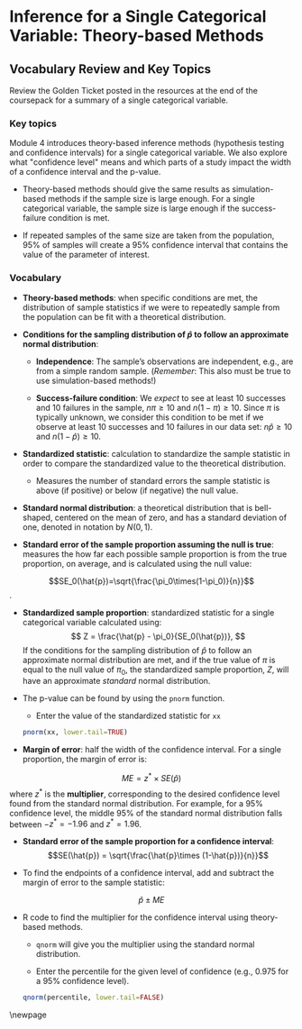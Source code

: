 # Inference for a Single Categorical Variable: Theory-based Methods

## Vocabulary Review and Key Topics

Review the Golden Ticket posted in the resources at the end of the coursepack for a summary of a single categorical variable.

### Key topics

Module 4 introduces theory-based inference methods (hypothesis testing and confidence intervals) for a single categorical variable. We also explore what "confidence level" means and which parts of a study impact the width of a confidence interval and the p-value.

* Theory-based methods should give the same results as simulation-based methods if the sample size is large enough. For a single categorical variable, the sample size is large enough if the success-failure condition is met.

* If repeated samples of the same size are taken from the population, 95\% of samples will create a 95\% confidence interval that contains the value of the parameter of interest.

### Vocabulary

* **Theory-based methods**: when specific conditions are met, the distribution of sample statistics if we were to repeatedly sample from the population can be fit with a theoretical distribution.

* **Conditions for the sampling distribution of $\hat{p}$ to follow an approximate normal distribution**:

    * **Independence**: The sample’s observations are independent, e.g., are from a simple random sample. (*Remember*: This also must be true to use simulation-based methods!)

     * **Success-failure condition**: We *expect* to see at least 10 successes and 10 failures in the sample, $n\pi\geq10$  and $n(1-\pi)\geq10$. Since $\pi$ is typically unknown, we consider this condition to be met if we observe at least 10 successes and 10 failures in our data set: $n\hat{p}\geq10$  and $n(1-\hat{p})\geq10$.

* **Standardized statistic**: calculation to standardize the sample statistic in order to compare the standardized value to the theoretical distribution.

    * Measures the number of standard errors the sample statistic is above (if positive) or below (if negative) the null value.

* **Standard normal distribution**: a theoretical distribution that is bell-shaped, centered on the mean of zero, and has a standard deviation of one, denoted in notation by $N(0,1)$.

* **Standard error of the sample proportion assuming the null is true**: measures the how far each possible sample proportion is from the true proportion, on average, and is calculated using the null value:

$$SE_0(\hat{p})=\sqrt{\frac{\pi_0\times(1-\pi_0)}{n}}$$.

* **Standardized sample proportion**: standardized statistic for a single categorical variable calculated using:
$$
Z = \frac{\hat{p} - \pi_0}{SE_0(\hat{p})},
$$
    If the conditions for the sampling distribution of $\hat{p}$ to follow an approximate normal distribution are met, and if the true value of $\pi$ is equal to the null value of $\pi_0$, the standardized sample proportion, $Z$, will have an approximate _standard_ normal distribution.
    
* The p-value can be found by using the `pnorm` function.

    * Enter the value of the standardized statistic for `xx`
    
    
    ``` r
    pnorm(xx, lower.tail=TRUE)
    ```


* **Margin of error**: half the width of the confidence interval. For a single proportion, the margin of error is:

$$ME = z^* \times SE(\hat{p})$$
where $z^*$ is the **multiplier**, corresponding to the desired confidence level found from the standard normal distribution. For example, for a 95\% confidence level, the middle 95\% of the standard normal distribution falls between $-z^*=-1.96$ and $z^*=1.96$.
    
* **Standard error of the sample proportion for a confidence interval**:
$$SE(\hat{p}) = \sqrt{\frac{\hat{p}\times (1-\hat{p})}{n}}$$

* To find the endpoints of a confidence interval, add and subtract the margin of error to the sample statistic:

$$\hat{p} \pm ME$$

* R code to find the multiplier for the confidence interval using theory-based methods.

    * `qnorm` will give you the multiplier using the standard normal distribution.
    
    * Enter the percentile for the given level of confidence (e.g., 0.975 for a 95\% confidence level). 

    
    ``` r
    qnorm(percentile, lower.tail=FALSE)
    ```

    


\newpage
